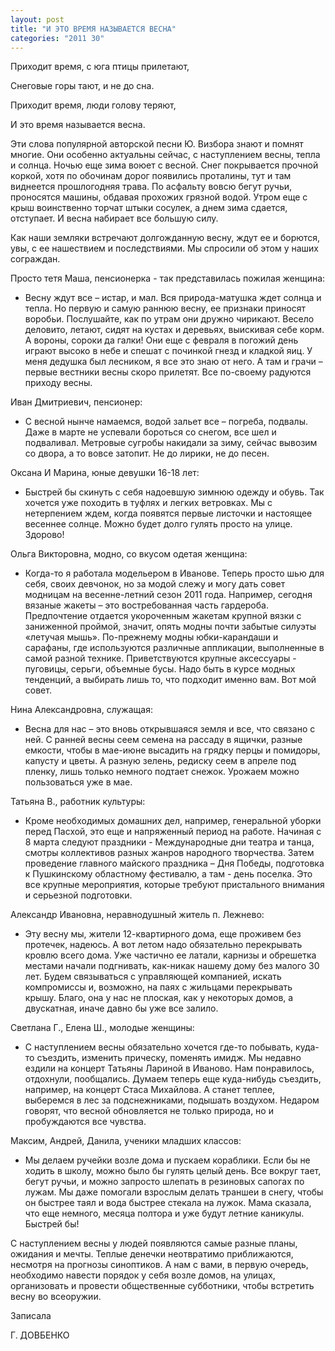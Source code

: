 ```yaml
---
layout: post
title: "И ЭТО ВРЕМЯ НАЗЫВАЕТСЯ ВЕСНА"
categories: "2011 30"
---
```


Приходит время, с юга птицы прилетают,

Снеговые горы тают, и не до сна.

Приходит время, люди голову  теряют,

И это время называется весна.

Эти слова популярной авторской  песни Ю. Визбора знают и помнят многие. Они особенно актуальны сейчас, с  наступлением весны, тепла и солнца. Ночью еще зима воюет с весной. Снег  покрывается прочной коркой, хотя по обочинам дорог появились проталины, тут и  там виднеется прошлогодняя трава. По асфальту вовсю бегут ручьи, проносятся  машины, обдавая прохожих грязной водой. Утром еще с крыш воинственно торчат  штыки сосулек, а днем зима сдается, отступает. И весна набирает все большую  силу.

Как наши земляки встречают  долгожданную весну, ждут ее и борются, увы, с ее нашествием и последствиями. Мы  спросили об этом у наших сограждан.

Просто тетя Маша, пенсионерка -  так представилась пожилая женщина:

- Весну ждут все – истар, и мал.  Вся природа-матушка ждет солнца и тепла. Но первую и самую раннюю весну, ее  признаки приносят воробьи. Послушайте, как по утрам они дружно чирикают. Весело  деловито, летают, сидят на кустах и деревьях, выискивая себе корм. А вороны,  сороки да галки! Они еще с февраля в погожий день играют высоко в небе и спешат  с починкой гнезд и кладкой яиц. У меня дедушка был лесником, я все это знаю от  него. А там и грачи – первые вестники весны скоро прилетят. Все по-своему  радуются приходу весны.

Иван Дмитриевич, пенсионер:

- С весной нынче намаемся, водой  зальет все – погреба, подвалы. Даже в марте не успевали бороться со снегом, все  шел и подваливал. Метровые сугробы накидали за зиму, сейчас вывозим со двора, а  то вовсе затопит. Не до лирики, не до песен.

Оксана И Марина, юные девушки  16-18 лет:

- Быстрей бы скинуть с себя  надоевшую зимнюю одежду и обувь. Так хочется уже походить в туфлях и легких  ветровках. Мы с нетерпением ждем, когда появятся первые листочки и настоящее  весеннее солнце. Можно будет долго гулять просто на улице. Здорово!

Ольга Викторовна, модно, со вкусом  одетая женщина:

- Когда-то я работала модельером  в Иванове. Теперь просто шью для себя, своих девчонок, но за модой слежу и могу  дать совет модницам на весенне-летний сезон 2011 года. Например, сегодня  вязаные жакеты – это востребованная часть гардероба. Предпочтение отдается укороченным  жакетам крупной вязки с заниженной проймой, значит, опять модны почти забытые  силуэты «летучая мышь». По-прежнему модны юбки-карандаши и сарафаны, где  используются различные аппликации, выполненные в самой разной технике. Приветствуются  крупные аксессуары - пуговицы, серьги, объемные бусы. Надо быть в курсе модных  тенденций, а выбирать лишь то, что подходит именно вам. Вот мой совет.

Нина Александровна, служащая:

- Весна для нас – это вновь  открывшаяся земля и все, что связано с ней. С ранней весны сеем семена на рассаду  в ящички, разные емкости, чтобы в мае-июне высадить на грядку перцы и помидоры,  капусту и цветы. А разную зелень, редиску сеем в апреле под пленку, лишь только  немного подтает снежок. Урожаем можно пользоваться уже в мае.

Татьяна В., работник культуры:

- Кроме необходимых домашних дел,  например, генеральной уборки перед Пасхой, это еще и напряженный период на  работе. Начиная с 8 марта следуют праздники - Международные дни театра и танца,  смотры коллективов разных жанров народного творчества. Затем проведение  главного майского праздника – Дня Победы, подготовка к Пушкинскому областному фестивалю,  а там - день поселка. Это все крупные мероприятия, которые требуют пристального  внимания и серьезной подготовки.

Александр Ивановна, неравнодушный  житель п. Лежнево:

- Эту весну мы, жители  12-квартирного дома, еще проживем без протечек, надеюсь. А вот летом надо  обязательно перекрывать кровлю всего дома. Уже частично ее латали, карнизы и  обрешетка местами начали подгнивать, как-никак нашему дому без малого 30 лет.  Будем связываться с управляющей компанией, искать компромиссы и, возможно, на  паях с жильцами перекрывать крышу. Благо, она у нас не плоская, как у некоторых  домов, а двускатная, иначе давно бы уже все залило.

Светлана Г., Елена Ш., молодые  женщины:

- C наступлением весны обязательно хочется  где-то побывать, куда-то съездить, изменить прическу, поменять имидж. Мы  недавно ездили на концерт Татьяны Лариной в Иваново. Нам понравилось,  отдохнули, пообщались. Думаем теперь еще куда-нибудь съездить, например, на  концерт Стаса Михайлова. А станет теплее, выберемся в лес за подснежниками,  подышать воздухом. Недаром говорят, что весной обновляется не только природа,  но и пробуждаются все чувства.

Максим, Андрей, Данила, ученики  младших классов:

- Мы делаем ручейки возле дома и  пускаем кораблики. Если бы не ходить в школу, можно было бы гулять целый день.  Все вокруг тает, бегут ручьи, и можно запросто шлепать в резиновых сапогах по  лужам. Мы даже помогали взрослым делать траншеи в снегу, чтобы он быстрее таял  и вода быстрее стекала на лужок. Мама сказала, что еще немного, месяца полтора и  уже будут летние каникулы. Быстрей бы!

С наступлением весны у людей появляются  самые разные планы, ожидания и мечты. Теплые денечки неотвратимо приближаются,  несмотря на прогнозы синоптиков. А нам с вами, в первую очередь, необходимо  навести порядок у себя возле домов, на улицах, организовать и провести  общественные субботники, чтобы встретить весну во всеоружии.



Записала

Г. ДОВБЕНКО


